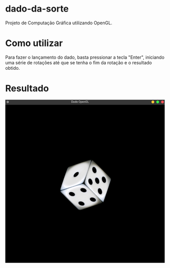# dado-da-sorte
Projeto de Computação Gráfica utilizando OpenGL.

# Como utilizar

Para fazer o lançamento do dado, basta pressionar a tecla "Enter", iniciando uma série de rotações até que se tenha o fim da rotação e o resultado obtido.

# Resultado

![img](https://raw.githubusercontent.com/WelvisSS/dado-de-vegas/main/src/result/screenshot.png)
